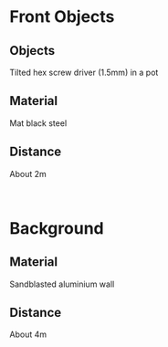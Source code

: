 # Front Objects

## Objects

Tilted hex screw driver (1.5mm) in a pot

## Material

Mat black steel

## Distance

About 2m

<br>

# Background

## Material

Sandblasted aluminium wall

## Distance

About 4m
